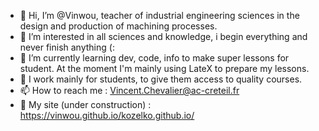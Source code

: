 - 👋 Hi, I’m @Vinwou, teacher of industrial engineering sciences in the design and production of machining processes.
- 👀 I’m interested in all sciences and knowledge, i begin everything and never finish anything (:
- 🌱 I’m currently learning dev, code, info to make super lessons for student. At the moment I'm mainly using LateX to prepare my lessons.
- 💞️ I work mainly for students, to give them access to quality courses. 
- 📫 How to reach me : Vincent.Chevalier@ac-creteil.fr	
- :vulcan_salute: My site (under construction) : https://vinwou.github.io/kozelko.github.io/

<!---
Vinwou/Vinwou is a ✨ special ✨ repository because its `README.md` (this file) appears on your GitHub profile.
You can click the Preview link to take a look at your changes.
--->

